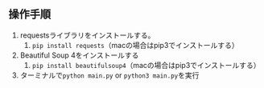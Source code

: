 ## 操作手順

1. requestsライブラリをインストールする。
   1. `pip install requests`（macの場合はpip3でインストールする）
2. Beautiful Soup 4をインストールする
   1. `pip install beautifulsoup4`（macの場合はpip3でインストールする）
3. ターミナルで`python main.py` or `python3 main.py`を実行